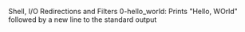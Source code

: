 Shell, I/O Redirections and Filters
0-hello_world: Prints "Hello, WOrld" followed by a new line to the standard output
